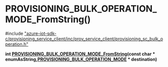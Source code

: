 # PROVISIONING_BULK_OPERATION_MODE_FromString()

\#include ["azure-iot-sdk-c/provisioning_service_client/inc/prov_service_client/provisioning_sc_bulk_operation.h"](../iot-c-ref-provisioning-sc-bulk-operation-h.md)  

**int [PROVISIONING_BULK_OPERATION_MODE_FromString](#provisioning__sc__bulk__operation_8h_1acf7326ee31ebdad31ce84015ce23d9bb)(const char * enumAsString,[PROVISIONING_BULK_OPERATION_MODE](#provisioning__sc__bulk__operation_8h_1a1bc5c700455002be35a5b48f1a3f9e20) * destination)**

